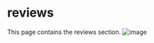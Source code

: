 # reviews
This page contains the reviews section.
![image](https://user-images.githubusercontent.com/109684270/211122337-f70d4e40-561b-42dd-beac-1990c7fb0aa0.png)
